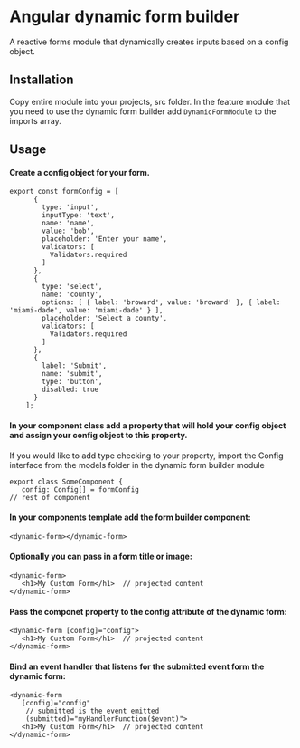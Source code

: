 # Angular dynamic form builder
A reactive forms module that dynamically creates inputs based on a config object.

## Installation
Copy entire module into your projects, src folder. In the feature module that 
you need to use the dynamic form builder add ```DynamicFormModule```
to the imports array.

## Usage

#### Create a config object for your form.
```
export const formConfig = [
      {
        type: 'input',
        inputType: 'text',
        name: 'name',
        value: 'bob',
        placeholder: 'Enter your name',
        validators: [
          Validators.required
        ]
      },
      {
        type: 'select',
        name: 'county',
        options: [ { label: 'broward', value: 'broward' }, { label: 'miami-dade', value: 'miami-dade' } ],
        placeholder: 'Select a county',
        validators: [
          Validators.required
        ]
      },
      {
        label: 'Submit',
        name: 'submit',
        type: 'button',
        disabled: true
      }
    ];
```

#### In your component class add a property that will hold your config object and assign your config object to this property.
If you would like to add type checking to your property, import the Config interface from the models folder in the dynamic form builder module
```
export class SomeComponent {
   config: Config[] = formConfig
// rest of component
```

#### In your components template add the form builder component:
```<dynamic-form></dynamic-form>```

#### Optionally you can pass in a form title or image:
```
<dynamic-form>
   <h1>My Custom Form</h1>  // projected content
</dynamic-form>
```

#### Pass the componet property to the config attribute of the dynamic form:
```
<dynamic-form [config]="config">
   <h1>My Custom Form</h1>  // projected content
</dynamic-form>
```

#### Bind an event handler that listens for the submitted event form the dynamic form:
```
<dynamic-form 
   [config]="config"
    // submitted is the event emitted
    (submitted)="myHandlerFunction($event)"> 
   <h1>My Custom Form</h1>  // projected content
</dynamic-form>
```


